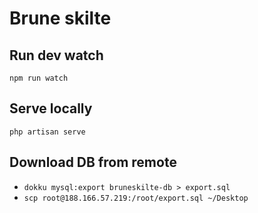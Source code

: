 # Brune skilte

## Run dev watch
`npm run watch`

## Serve locally
`php artisan serve`

## Download DB from remote
-  `dokku mysql:export bruneskilte-db > export.sql`
-  `scp root@188.166.57.219:/root/export.sql ~/Desktop`
